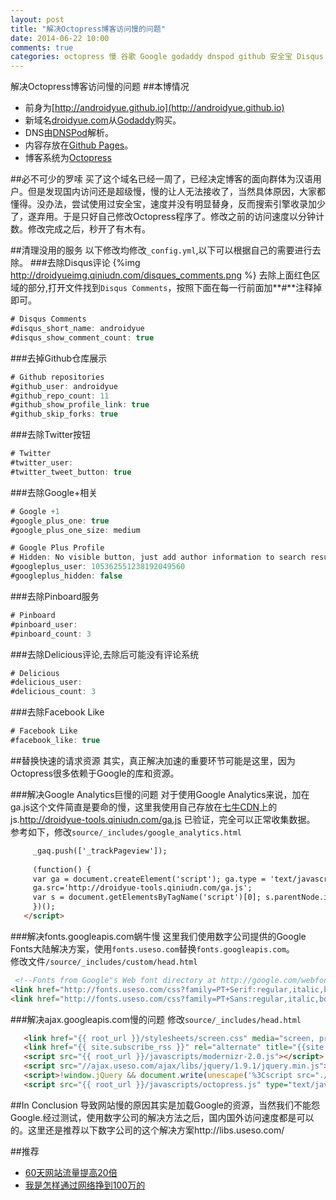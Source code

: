 ```yaml
---
layout: post
title: "解决Octopress博客访问慢的问题"
date: 2014-06-22 10:00
comments: true
categories: octopress 慢 谷歌 Google godaddy dnspod github 安全宝 Disqus Twitter Google+ Facebook pinboard delicious analytics fonts.googleapis.com ajax.googleapis.com libs.useso.com ajax.useso.com fonts.useso.com useso
---
```

解决Octopress博客访问慢的问题
##本博情况
  * 前身为[http://androidyue.github.io](http://androidyue.github.io)
  * 新域名[droidyue.com](http://droidyue.com)从[Godaddy](http://www.godaddy.com/?ci=90231)购买。
  * DNS由[DNSPod](https://www.dnspod.cn/)解析。
  * 内容存放在[Github Pages](https://pages.github.com/)。
  * 博客系统为[Octopress](http://octopress.org/)
<!--more-->
##必不可少的罗嗦
买了这个域名已经一周了，已经决定博客的面向群体为汉语用户。但是发现国内访问还是超级慢，慢的让人无法接收了，当然具体原因，大家都懂得。没办法，尝试使用过安全宝，速度并没有明显替身，反而搜索引擎收录加少了，遂弃用。于是只好自己修改Octopress程序了。修改之前的访问速度以分钟计数。修改完成之后，秒开了有木有。

##清理没用的服务
以下修改均修改`_config.yml`,以下可以根据自己的需要进行去除。
###去除Disqus评论
{%img http://droidyueimg.qiniudn.com/disques_comments.png %}
去除上面红色区域的部分,打开文件找到`Disqus Comments`，按照下面在每一行前面加**#**注释掉即可。
```java
# Disqus Comments
#disqus_short_name: androidyue
#disqus_show_comment_count: true 
```
###去掉Github仓库展示
```java
# Github repositories
#github_user: androidyue
#github_repo_count: 11
#github_show_profile_link: true
#github_skip_forks: true
```
###去除Twitter按钮
```java
# Twitter
#twitter_user: 
#twitter_tweet_button: true
```
###去除Google+相关
```java
# Google +1
#google_plus_one: true
#google_plus_one_size: medium

# Google Plus Profile
# Hidden: No visible button, just add author information to search results
#googleplus_user: 105362551238192049560
#googleplus_hidden: false
```
###去除Pinboard服务
```java
# Pinboard
#pinboard_user:
#pinboard_count: 3
```
###去除Delicious评论,去除后可能没有评论系统
```java
# Delicious
#delicious_user:
#delicious_count: 3
```
###去除Facebook Like
```java
# Facebook Like
#facebook_like: true 
```

##替换快速的请求资源
其实，真正解决加速的重要环节可能是这里，因为Octopress很多依赖于Google的库和资源。

###解决Google Analytics巨慢的问题
对于使用Google Analytics来说，加在ga.js这个文件简直是要命的慢，这里我使用自己存放在[七牛CDN](https://portal.qiniu.com/signup?code=3l8cqx1u74rbm)上的js.http://droidyue-tools.qiniudn.com/ga.js 已验证，完全可以正常收集数据。  
参考如下，修改`source/_includes/google_analytics.html`
```html
     _gaq.push(['_trackPageview']);
 
     (function() {
     var ga = document.createElement('script'); ga.type = 'text/javascript'; ga.async = true;
     ga.src='http://droidyue-tools.qiniudn.com/ga.js';
     var s = document.getElementsByTagName('script')[0]; s.parentNode.insertBefore(ga, s);
     })();
   </script>
```
###解决fonts.googleapis.com蜗牛慢
这里我们使用数字公司提供的Google Fonts大陆解决方案，使用`fonts.useso.com`替换`fonts.googleapis.com`。  
修改文件`/source/_includes/custom/head.html`
```html
 <!--Fonts from Google"s Web font directory at http://google.com/webfonts -->
<link href="http://fonts.useso.com/css?family=PT+Serif:regular,italic,bold,bolditalic" rel="stylesheet" type="text/css">
<link href="http://fonts.useso.com/css?family=PT+Sans:regular,italic,bold,bolditalic" rel="stylesheet" type="text/css">
```

###解决ajax.googleapis.com慢的问题
修改`source/_includes/head.html`
```html
   <link href="{{ root_url }}/stylesheets/screen.css" media="screen, projection" rel="stylesheet" type="text/css">
   <link href="{{ site.subscribe_rss }}" rel="alternate" title="{{site.title}}" type="application/atom+xml">
   <script src="{{ root_url }}/javascripts/modernizr-2.0.js"></script>
   <script src="//ajax.useso.com/ajax/libs/jquery/1.9.1/jquery.min.js"></script>
   <script>!window.jQuery && document.write(unescape('%3Cscript src="./javascripts/lib/jquery.min.js"%3E%3C/script%3E'))</script>
   <script src="{{ root_url }}/javascripts/octopress.js" type="text/javascript"></script>
```

##In Conclusion
导致网站慢的原因其实是加载Google的资源，当然我们不能怨Google.经过测试，使用数字公司的解决方法之后，国内国外访问速度都是可以的。这里还是推荐以下数字公司的这个解决方案http://libs.useso.com/  


##推荐
  * <a href="http://www.amazon.cn/gp/product/B0083S7TDW/ref=as_li_tf_tl?ie=UTF8&camp=536&creative=3200&creativeASIN=B0083S7TDW&linkCode=as2&tag=droidyue-23">60天网站流量提高20倍</a><img src="http://ir-cn.amazon-adsystem.com/e/ir?t=droidyue-23&l=as2&o=28&a=B0083S7TDW" width="1" height="1" border="0" alt="" style="border:none !important; margin:0px !important;" />
  * <a href="http://www.amazon.cn/gp/product/B003OA3VXG/ref=as_li_tf_tl?ie=UTF8&camp=536&creative=3200&creativeASIN=B003OA3VXG&linkCode=as2&tag=droidyue-23">我是怎样通过网络挣到100万的</a><img src="http://ir-cn.amazon-adsystem.com/e/ir?t=droidyue-23&l=as2&o=28&a=B003OA3VXG" width="1" height="1" border="0" alt="" style="border:none !important; margin:0px !important;" />



